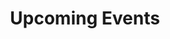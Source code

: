 ---
title: "Upcoming Events"
draft: false
# page title background image
bg_image: "images/backgrounds/page-title.jpg"
# meta description
description : "We offer a variety of events for our community, including social get togethers, educational talks and workshops. Please contact our leadership team if you are interested in helping with or leading an event."
---